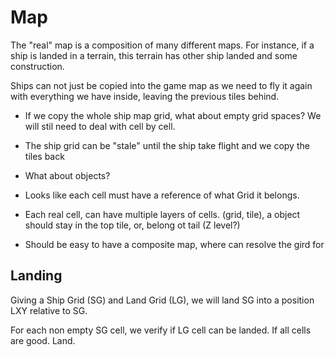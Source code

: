 # Map

The "real" map is a composition of many different maps. For instance, 
if a ship is landed in a terrain, this terrain has other ship landed
and some construction. 

Ships can not just be copied into the game map as we need to fly it again with
everything we have inside, leaving the previous tiles behind.

- If we copy the whole ship map grid, what about empty grid spaces? We will stil 
  need to deal with cell by cell.
  
- The ship grid can be "stale" until the ship take flight and we copy the tiles 
  back
  
- What about objects? 

- Looks like each cell must have a reference of what Grid it belongs.

- Each real cell, can have multiple layers of cells. (grid, tile), a object
  should stay in the top tile, or, belong ot tail (Z level?)

- Should be easy to have a composite map, where can resolve the gird for

## Landing

Giving a Ship Grid (SG) and Land Grid (LG), we will land SG into a position LXY 
relative to SG. 

For each non empty SG cell, we verify if LG cell can be landed. If all cells
are good. Land.


